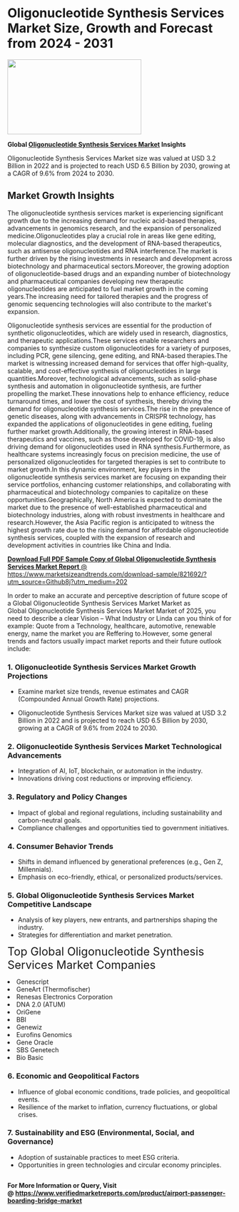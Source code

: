 <H1>Oligonucleotide Synthesis Services Market Size, Growth and Forecast from 2024 - 2031</H1><img class="aligncenter size-medium wp-image-584254" src="https://thirdeyenews.in/wp-content/uploads/2024/09/Global-Market-Research-300x168.jpeg" alt="" width="300" height="168" /><p><strong>Global&nbsp;<a href="https://www.marketsizeandtrends.com/download-sample/821692/?utm_source=Github8j?utm_medium=202">Oligonucleotide Synthesis Services Market</a> Insights</strong></p><p>Oligonucleotide Synthesis Services Market size was valued at USD 3.2 Billion in 2022 and is projected to reach USD 6.5 Billion by 2030, growing at a CAGR of 9.6% from 2024 to 2030.</p><p><h2>Market Growth Insights</h2> <p>The oligonucleotide synthesis services market is experiencing significant growth due to the increasing demand for nucleic acid-based therapies, advancements in genomics research, and the expansion of personalized medicine.Oligonucleotides play a crucial role in areas like gene editing, molecular diagnostics, and the development of RNA-based therapeutics, such as antisense oligonucleotides and RNA interference.The market is further driven by the rising investments in research and development across biotechnology and pharmaceutical sectors.Moreover, the growing adoption of oligonucleotide-based drugs and an expanding number of biotechnology and pharmaceutical companies developing new therapeutic oligonucleotides are anticipated to fuel market growth in the coming years.The increasing need for tailored therapies and the progress of genomic sequencing technologies will also contribute to the market's expansion.</p> <p><a href="#"></a></p> <p>Oligonucleotide synthesis services are essential for the production of synthetic oligonucleotides, which are widely used in research, diagnostics, and therapeutic applications.These services enable researchers and companies to synthesize custom oligonucleotides for a variety of purposes, including PCR, gene silencing, gene editing, and RNA-based therapies.The market is witnessing increased demand for services that offer high-quality, scalable, and cost-effective synthesis of oligonucleotides in large quantities.Moreover, technological advancements, such as solid-phase synthesis and automation in oligonucleotide synthesis, are further propelling the market.These innovations help to enhance efficiency, reduce turnaround times, and lower the cost of synthesis, thereby driving the demand for oligonucleotide synthesis services.The rise in the prevalence of genetic diseases, along with advancements in CRISPR technology, has expanded the applications of oligonucleotides in gene editing, fueling further market growth.Additionally, the growing interest in RNA-based therapeutics and vaccines, such as those developed for COVID-19, is also driving demand for oligonucleotides used in RNA synthesis.Furthermore, as healthcare systems increasingly focus on precision medicine, the use of personalized oligonucleotides for targeted therapies is set to contribute to market growth.In this dynamic environment, key players in the oligonucleotide synthesis services market are focusing on expanding their service portfolios, enhancing customer relationships, and collaborating with pharmaceutical and biotechnology companies to capitalize on these opportunities.Geographically, North America is expected to dominate the market due to the presence of well-established pharmaceutical and biotechnology industries, along with robust investments in healthcare and research.However, the Asia Pacific region is anticipated to witness the highest growth rate due to the rising demand for affordable oligonucleotide synthesis services, coupled with the expansion of research and development activities in countries like China and India.</p> <p><a href="#"></p><p><span class=""><strong>Download Full PDF Sample Copy of Global Oligonucleotide Synthesis Services Market Report</strong> @ <a href="https://www.marketsizeandtrends.com/download-sample/821692/?utm_source=Github8j?utm_medium=202" target="_blank">https://www.marketsizeandtrends.com/download-sample/821692/?utm_source=Github8j?utm_medium=202</a></span></p><p>In order to make an accurate and perceptive description of future scope of a Global&nbsp;Oligonucleotide Synthesis Services Market Market as Global&nbsp;Oligonucleotide Synthesis Services Market Market of 2025, you need to describe a clear Vision &ndash; What Industry or Linda can you think of for example: Quote from a Technology, healthcare, automotive, renewable energy, name the market you are Reffering to.However, some general trends and factors usually impact market reports and their future outlook include:</p><h3>1.&nbsp;<strong>Oligonucleotide Synthesis Services Market Growth Projections</strong></h3><ul><li>Examine market size trends, revenue estimates and CAGR (Compounded Annual Growth Rate) projections.</li><li><p>Oligonucleotide Synthesis Services Market size was valued at USD 3.2 Billion in 2022 and is projected to reach USD 6.5 Billion by 2030, growing at a CAGR of 9.6% from 2024 to 2030.</p></li></ul><h3>2.&nbsp;<strong>Oligonucleotide Synthesis Services Market Technological Advancements</strong></h3><ul><li>Integration of AI, IoT, blockchain, or automation in the industry.</li><li>Innovations driving cost reductions or improving efficiency.</li></ul><h3>3.&nbsp;<strong>Regulatory and Policy Changes</strong></h3><ul><li>Impact of global and regional regulations, including sustainability and carbon-neutral goals.</li><li>Compliance challenges and opportunities tied to government initiatives.</li></ul><h3>4.&nbsp;<strong>Consumer Behavior Trends</strong></h3><ul><li>Shifts in demand influenced by generational preferences (e.g., Gen Z, Millennials).</li><li>Emphasis on eco-friendly, ethical, or personalized products/services.</li></ul><h3>5.&nbsp;<strong>Global Oligonucleotide Synthesis Services Market Competitive Landscape</strong></h3><ul><li>Analysis of key players, new entrants, and partnerships shaping the industry.</li><li>Strategies for differentiation and market penetration.</li></ul><p data-pm-slice="1 1 []"><span style="color: inherit; font-family: inherit; font-size: 25px;">Top Global Oligonucleotide Synthesis Services Market Companies</span></p><div class="" data-test-id=""><p><li>Genescript</li><li> GeneArt (Thermofischer)</li><li> Renesas Electronics Corporation</li><li> DNA 2.0 (ATUM)</li><li> OriGene</li><li> BBI</li><li> Genewiz</li><li> Eurofins Genomics</li><li> Gene Oracle</li><li> SBS Genetech</li><li> Bio Basic</li></p></div><h3>6.&nbsp;<strong>Economic and Geopolitical Factors</strong></h3><ul><li>Influence of global economic conditions, trade policies, and geopolitical events.</li><li>Resilience of the market to inflation, currency fluctuations, or global crises.</li></ul><h3>7.&nbsp;<strong>Sustainability and ESG (Environmental, Social, and Governance)</strong></h3><ul><li>Adoption of sustainable practices to meet ESG criteria.</li><li>Opportunities in green technologies and circular economy principles.</li></ul><h2><strong style="font-size: 14px;">For More Information or Query, Visit @&nbsp;</strong><a style="background-color: #ffffff; font-size: 14px;" href="https://www.marketsizeandtrends.com/report/oligonucleotide-synthesis-services-market/" target="_blank">https://www.verifiedmarketreports.com/product/airport-passenger-boarding-bridge-market</a></h2>